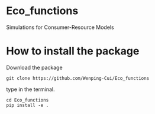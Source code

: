 # Eco_functions
Simulations for Consumer-Resource Models
# How to install the package
Download the package
```
git clone https://github.com/Wenping-Cui/Eco_functions
```
type in the terminal.
```
cd Eco_functions
pip install -e .
``` 
